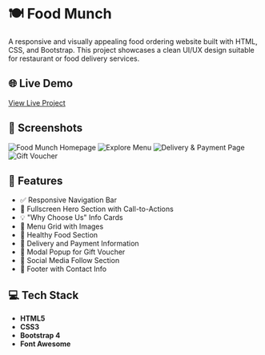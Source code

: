 # 🍽️ Food Munch

A responsive and visually appealing food ordering website built with HTML, CSS, and Bootstrap. This project showcases a clean UI/UX design suitable for restaurant or food delivery services.

## 🌐 Live Demo

[View Live Project](https://drive.google.com/file/d/1-3CIlM1IeQF5hHJ--GR21SypRyYl-76X/view?usp=drive_link) 

## 📸 Screenshots

![Food Munch Homepage](https://res.cloudinary.com/dwrt0nczc/image/upload/v1754475066/Screenshot_2025-08-06_152326_qhvgyi.png)
![Explore Menu](https://res.cloudinary.com/dwrt0nczc/image/upload/v1754475065/Screenshot_2025-08-06_152348_ntnksm.png)
![Delivery & Payment Page](https://res.cloudinary.com/dwrt0nczc/image/upload/v1754475064/Screenshot_2025-08-06_152503_cqxkus.png)
![Gift Voucher](https://res.cloudinary.com/dwrt0nczc/image/upload/v1754475065/Screenshot_2025-08-06_152415_urptaz.png)

## 📁 Features

- ✅ Responsive Navigation Bar
- 🎯 Fullscreen Hero Section with Call-to-Actions
- 💡 "Why Choose Us" Info Cards
- 🍛 Menu Grid with Images
- 🥗 Healthy Food Section
- 🚚 Delivery and Payment Information
- 🎁 Modal Popup for Gift Voucher
- 📱 Social Media Follow Section
- 📩 Footer with Contact Info

## 💻 Tech Stack

- **HTML5**
- **CSS3**
- **Bootstrap 4**
- **Font Awesome**

